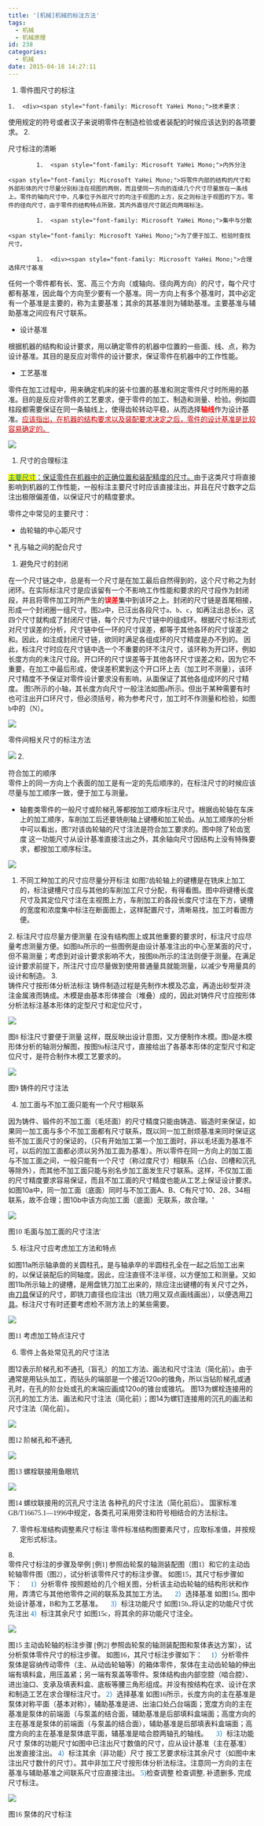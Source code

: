 ```yaml
---
title: '[机械]机械的标注方法'
tags:
  - 机械
  - 机械原理
id: 238
categories:
  - 机械
date: 2015-04-18 14:27:11
---
```


1.  <div><span style="font-family: Microsoft YaHei Mono;">零件图尺寸的标注
</span></div>

    1.  <div><span style="font-family: Microsoft YaHei Mono;">技术要求：
</span></div>
<span style="font-family: Microsoft YaHei Mono;">使用规定的符号或者汉子来说明零件在制造检验或者装配的时候应该达到的各项要求。
</span>
    2.  <div><span style="font-family: Microsoft YaHei Mono;">尺寸标注的清晰
</span></div>

            1.  <span style="font-family: Microsoft YaHei Mono;">内外分注
</span>

    <span style="font-family: Microsoft YaHei Mono;">将零件内部的结构的尺寸和外部形体的尺寸尽量分别标注在视图的两侧，而且使同一方向的连续几个尺寸尽量放在一条线上。零件的轴向尺寸中，凡事位于外部尺寸的均注于视图的上方，反之则标注于视图的下方。零件的径向尺寸，由于零件的结构特点所致，其内外直径尺寸就近向两端标注。
</span>

            1.  <span style="font-family: Microsoft YaHei Mono;">集中与分散
</span>

    <span style="font-family: Microsoft YaHei Mono;">为了便于加工、检验时查找尺寸。
</span>

            1.  <div><span style="font-family: Microsoft YaHei Mono;">合理选择尺寸基准
</span></div>
<span style="font-family: Microsoft YaHei Mono;">任何一个零件都有长、宽、高三个方向（或轴向、径向两方向）的尺寸，每个尺寸都有基准，因此每个方向至少要有一个基准。同一方向上有多个基准时，其中必定有一个基准是主要的，称为主要基准；其余的其基准则为辅助基准。主要基准与辅助基准之间应有尺寸联系。
</span>

*   <div><span style="font-family: Microsoft YaHei Mono;">设计基准
</span></div>
<span style="font-family: Microsoft YaHei Mono;">根据机器的结构和设计要求，用以确定零件的机器中位置的一些面、线、点，称为设计基准。其目的是反应对零件的设计要求，保证零件在机器中的工作性能。
</span>
*   <div><span style="font-family: Microsoft YaHei Mono;">工艺基准
</span></div>
<span style="font-family: Microsoft YaHei Mono;">零件在加工过程中，用来确定机床的装卡位置的基准和测定零件尺寸时所用的基准。目的是反应对零件的工艺要求，便于零件的加工、制造和测量、检验。例如圆柱段都需要保证在同一条轴线上，使得齿轮转动平稳，从而选择<span style="color: red;">**轴线**</span>作为设计基准。<span style="color: #c00000; text-decoration: underline;">应该指出，在机器的结构要求以及装配要求决定之后，零件的设计基准是比较容易确定的。
</span></span>

![](/wp-content/uploads/2015/04/041815_0626_1.png)<span style="color: #c00000; font-family: Microsoft YaHei Mono; text-decoration: underline;">
</span>

1.  <div><span style="font-family: Microsoft YaHei Mono;">尺寸的合理标注
</span></div>
<span style="font-family: Microsoft YaHei Mono;"><span style="text-decoration: underline;"><span style="color: #0070c0; background-color: yellow;">主要尺寸</span>：保证零件在机器中的正确位置和装配精度的尺寸。</span>由于这类尺寸将直接影响到机器的工作性能，一般标注主要尺寸时应该直接注出，并且在尺寸数字之后注出极限偏差值，以保证尺寸的精度要求。
</span>

<span style="font-family: Microsoft YaHei Mono; background-color: white;">零件之中常见的主要尺寸：
</span>

*   <span style="font-family: Microsoft YaHei Mono;">齿轮轴的中心距尺寸
</span>
*   <span style="font-family: Microsoft YaHei Mono;">孔与轴之间的配合尺寸
</span>

1.  <div><span style="font-family: Microsoft YaHei Mono;">避免尺寸的封闭
</span></div>
<span style="font-family: Microsoft YaHei Mono;">在一个尺寸链之中，总是有一个尺寸是在加工最后自然得到的，这个尺寸称之为封闭环。在实际标注尺寸是应该留有一个不影响工作性能和要求的尺寸段作为封闭段，并且将零件加工时所产生的<span style="color: red;">**误差**</span>集中到该环之上。封闭的尺寸链是首尾相接，形成一个封闭圈一组尺寸。图2a中，已汪出各段尺寸a、b、c，如再注出总长e，这四个尺寸就构成了封闭尺寸链，每个尺寸为尺寸链中的组成环。根据尺寸标注形式对尺寸误差的分析，尺寸链中任一环的尺寸误差，都等于其他各环的尺寸误差之和。因此，如注成封闭尺寸链，欲同时满足各组成环的尺寸精度是办不到的。
因此，标注尺寸时应在尺寸链中选一个不重要的环不注尺寸，该环称为开口环，例如长度方向的未注尺寸段。开口环的尺寸误差等于其他各环尺寸误差之和，因为它不重要，在加工中最后形成，使误差积累到这个开口环上去（加工时不测量），该环尺寸精度不予保证对零件设计要求没有影响，从面保证了其他各组成环的尺寸精度。
图5所示的小轴，其长度方向尺寸一般注法如图a所示。但出于某种需要有时也可注出开口环尺寸，但必须括号，称为参考尺寸，加工时不作测量和检验，如图b中的（N）。
</span>

![](/wp-content/uploads/2015/04/041815_0626_2.png)<span style="font-family: Microsoft YaHei Mono;">
</span>

<span style="font-family: Microsoft YaHei Mono;">零件间相关尺寸的标注方法
</span>

![](/wp-content/uploads/2015/04/041815_0626_3.png)<span style="font-family: Microsoft YaHei Mono;">
</span>
2.  <div><span style="font-family: Microsoft YaHei Mono;">符合加工的顺序
</span></div>
<span style="font-family: Microsoft YaHei Mono;">零件上的同一方向上个表面的加工是有一定的先后顺序的，在标注尺寸的时候应该尽量与加工顺序一致，便于加工与测量。
</span>

*   <div><span style="font-family: Microsoft YaHei Mono;">轴套类零件的一般尺寸或阶梯孔等都按加工顺序标注尺寸。根据齿轮轴在车床上的加工顺序，车削加工后还要铣削轴上键槽和加工轮齿。从加工顺序的分析中可以看出，图7对该齿轮轴的尺寸注法是符合加工要求的。图中除了轮齿宽度 这一功能尺寸从设计基准直接注出之外，其余轴向尺寸因结构上没有特殊要求，都按加工顺序标注。
</span></div>
![](/wp-content/uploads/2015/04/041815_0626_4.png)<span style="font-family: Microsoft YaHei Mono;">
</span>

1.  <span style="font-family: Microsoft YaHei Mono;">不同工种加工的尺寸应尽量分开标注
如图7齿轮轴上的键槽是在铣床上加工的，标注键槽尺寸应与其他的车削加工尺寸分配，有得看图。图中将键槽长度尺寸及其定位尺寸注在主视图上方，车削加工的各段长度尺寸注在下方，键槽的宽度和浓度集中标注在断面图上，这样配置尺寸，清晰易找，加工时看图方便。
</span>
2.  <span style="font-family: Microsoft YaHei Mono;">标注尺寸应尽量方便测量
在没有结构图上或其他重要的要求时，标注尺寸应尽量考虑测量方便。如图8a所示的一些图例是由设计基准注出的中心至某面的尺寸，但不易测量；考虑到对设计要求影响不大，按图8b所示的注法则便于测量。在满足设计要求前提下，所注尺寸应尽量做到使用普通量具就能测量，以减少专用量具的设计和制造。
</span>
3.  <div><span style="font-family: Microsoft YaHei Mono;">铸件尺寸按形体分析法标注
铸件制造过程是先制作木模及芯盒，再造出砂型并浇注金属液而铸成。木模是由基本形体接合（堆叠）成的，因此对铸件尺寸应按形体分析法标注基本形体的定型尺寸和定位尺寸，
</span></div>

![](/wp-content/uploads/2015/04/041815_0626_5.jpg)<span style="font-family: Microsoft YaHei Mono;">
</span>

<span style="font-family: Microsoft YaHei Mono;">图8 标注尺寸要便于测量
这样，既反映出设计意图，又方便制作木模。图b是木模形体分析的轴测分解图，按图9a标注尺寸，直接给出了各基本形体的定型尺寸和定位尺寸，是符合制作木模工艺要求的。
</span>

![](/wp-content/uploads/2015/04/041815_0626_6.jpg)<span style="font-family: Microsoft YaHei Mono;">
</span>

<span style="font-family: Microsoft YaHei Mono;">图9 铸件的尺寸注法

</span>

4.  <div><span style="font-family: Microsoft YaHei Mono;">加工面与不加工面只能有一个尺寸相联系
因为铸件、锻件的不加工面（毛坯面）的尺寸精度只能由铸造、锻造时来保证，如果同一加工面与多个不加工面都有尺寸联系，既以同一加工耐烦基准来同时保证这些不加工面尺寸的保证的，（只有开始加工第一个加工面时，非以毛坯面为基准不可，以后的加工面都必须以另外加工面为基准）。所以零件在同一方向上的加工面与不加工面之间，一般只能有一个尺寸（称过度尺寸）相联系（凸台、凹槽和沉孔等除外），而其他不加工面只能与别名步加工面发生尺寸联系。这样，不仅加工面的尺寸精度要求容易保证，而且不加工面的尺寸精度也能从工艺上保证设计要求。如图10a中，同一加工面（底面）同时与不加工面A、B、C有尺寸10、28、34相联系，故不合理；图10b中该方向加工面（底面）无联系，故合理。'
</span></div>

![](/wp-content/uploads/2015/04/041815_0626_7.jpg)<span style="font-family: Microsoft YaHei Mono;">
</span>

<span style="font-family: Microsoft YaHei Mono;">图10 毛面与加工面的尺寸注法'

</span>

5.  <div><span style="font-family: Microsoft YaHei Mono;">标注尺寸应考虑加工方法和特点
如图11a所示轴承兽的关圆柱孔，是与轴承卒的半圆柱孔全在一起之后加工出来的，以保证装配后的同轴度。因此，应注直径不注半径，以方便加工和测量。又如图11b所示轴上的键槽，是用盘铣刀加工出来的，除应注出键槽的有关尺寸之外，由[刀具](http://www.chinabaike.com/z/a/index_59_1.html)保证的尺寸，即铣刀直径也应注出（铣刀用又双点画线画出），以便选用[刀具](http://www.chinabaike.com/z/a/index_59_1.html)。标注尺寸有时还要考虑检不测方法上的某些需要。
</span></div>

![](/wp-content/uploads/2015/04/041815_0626_8.jpg)<span style="font-family: Microsoft YaHei Mono;">
</span>

<span style="font-family: Microsoft YaHei Mono;">图11 考虑加工特点注尺寸
</span>

6.  <div><span style="font-family: Microsoft YaHei Mono;">零件上各处常见孔的尺寸注法
图12表示阶梯孔和不通孔（盲孔）的加工方法、画法和尺寸注法（简化前）。由于通常是用钻头加工，而钻头的端部是一个接近120o的锥角，所以当钻阶梯孔或通孔时，在孔的阶台处或孔的末端应画成120o的锥台或锥坑。
图13为螺栓连接用的沉孔的加工方法、画法和尺寸注法（简化前）；图14为螺钉连接用的沉孔的画法和尺寸注法（简化前）。
</span></div>

![](/wp-content/uploads/2015/04/041815_0626_9.jpg)<span style="font-family: Microsoft YaHei Mono;">
</span>

<span style="font-family: Microsoft YaHei Mono;">图12 阶梯孔和不通孔
</span>

![](/wp-content/uploads/2015/04/041815_0626_10.jpg)<span style="font-family: Microsoft YaHei Mono;">
</span>

<span style="font-family: Microsoft YaHei Mono;">图13 螺栓联接用鱼眼坑
</span>

![](/wp-content/uploads/2015/04/041815_0626_11.jpg)<span style="font-family: Microsoft YaHei Mono;">
</span>

<span style="font-family: Microsoft YaHei Mono;">图14 螺纹联接用的沉孔尺寸注法
各种孔的尺寸注法（简化前后）。
国家标准GB/T16675.1—1996中规定，各类孔可采用旁注和符号相结合的方法标注。

</span>

7.  <span style="font-family: Microsoft YaHei Mono;">零件标准结构调整素尺寸标注
零件标准结构图要素尺寸，应取标准值，并按规定形式标注。
</span>
8.  <div><span style="font-family: Microsoft YaHei Mono;">零件尺寸标注的步骤及举例
[例1] 参照齿轮泵的轴测装配图（图1）和它的主动齿轮轴零件图（图2），试分析该零件尺寸的标注步骤。
如图15，其尺寸标步骤如下：
<span style="color: #0070c0;">    1）</span>分析零件
按照题给的几个相关图，分析该主动齿轮轴的结构形状和作用，弄清它与其他他零件之间的联系及其加工方法。
<span style="color: #0070c0;">    2）</span>选择基准
如图15a, 图中处设计基准，B和为工艺基准。
<span style="color: #0070c0;">    3）</span>标注功能尺寸
如图15b,,将认定的功能尺寸优先注出
<span style="color: #0070c0;">4）</span>标注其余尺寸
如图15c，将其余的非功能尺寸注全。
</span></div>

![](/wp-content/uploads/2015/04/041815_0626_12.jpg)<span style="font-family: Microsoft YaHei Mono;">
</span>

<span style="font-family: Microsoft YaHei Mono;">图15 主动齿轮轴的标注步骤
[例2] 参照齿轮泵的轴测装配图和泵体表达方案），试分析泵体零件尺寸的标注步骤。
如图16，其尺寸标注步骤如下：
<span style="color: #0070c0;">    1）</span>分析零件
泵体是容纳传动零件（主、从动齿轮轴等）的箱体零件，泵体在主动齿轮轴的伸出端有填料盒，用压盖紧；另一端有泵盖等零件。泵体结构由内部空腔（啮合腔）、进出油口、支承及填表料盒、底板等腰三角形组成。并没有按结构在求、设计在求和制造工艺在求合理标注尺寸。
<span style="color: #0070c0;">2）</span>选择基准
如图16所示，长度方向的主在基准是泵体对称平面（基本对称），辅助基准是进、出油口处凸台端面；宽度方向的主在基准是泵体的前端面（与泵盖的结合面，辅助基准是后部填料盒端面；高度方向的主在基准是泵体的前端面（与泵盖的结合面），辅助基准是后部填表料盒端面；高度方向的主在基准是泵体底平面，辅基准是啮合腔两轴孔的轴线。
<span style="color: #0070c0;">    3）</span>标注功能尺寸
泵体的功能尺寸如图中已注出尺寸数值的尺寸，应从设计基准（主在基准）出发直接注出。
<span style="color: #0070c0;">4）</span>标注其余（非功能）尺寸
按工艺要求标注其余尺寸（如图中末注出尺寸数什的尺寸）。其中非加工尺寸按形体分析法标注。注意同一方向的主在基准与辅助基准之间联系尺寸应直接注出。
<span style="color: #0070c0;">5)</span>检查调整
检查调整, 补遗删多, 完成尺寸标注。
</span>

![](/wp-content/uploads/2015/04/041815_0626_13.jpg)<span style="font-family: Microsoft YaHei Mono;">
</span>

<span style="font-family: Microsoft YaHei Mono;">图16 泵体的尺寸标注
</span>

<span style="font-family: Microsoft YaHei Mono;">
</span>